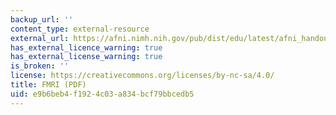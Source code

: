 ```yaml
---
backup_url: ''
content_type: external-resource
external_url: https://afni.nimh.nih.gov/pub/dist/edu/latest/afni_handouts/afni04_fmri.pdf
has_external_licence_warning: true
has_external_license_warning: true
is_broken: ''
license: https://creativecommons.org/licenses/by-nc-sa/4.0/
title: FMRI (PDF)
uid: e9b6beb4-f192-4c03-a834-bcf79bbcedb5
---
```

